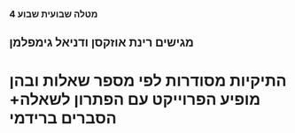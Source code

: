 ### מטלה שבועית שבוע 4
## מגישים רינת אוזקסן ודניאל גימפלמן
# התיקיות מסודרות לפי מספר שאלות ובהן מופיע הפרוייקט עם הפתרון לשאלה+ הסברים ברידמי

